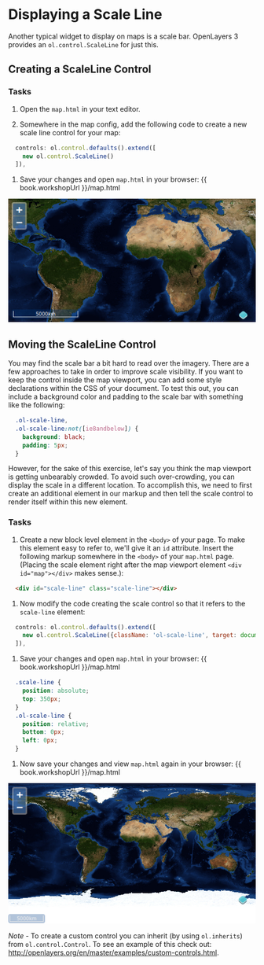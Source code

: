 # Displaying a Scale Line

Another typical widget to display on maps is a scale bar.  OpenLayers 3 provides an `ol.control.ScaleLine` for just this.  

## Creating a ScaleLine Control

### Tasks

1.  Open the `map.html` in your text editor.

1.  Somewhere in the map config, add the following code to create a new scale line control for your map:

  ```js
    controls: ol.control.defaults().extend([
      new ol.control.ScaleLine()
    ]),
  ```

1.  Save your changes and open `map.html` in your browser: {{ book.workshopUrl }}/map.html

  ![A default scale bar in the bottom left-hand corner](./scaleline1.png)

## Moving the ScaleLine Control

You may find the scale bar a bit hard to read over the imagery. There are a few approaches to take in order to improve scale visibility.  If you want to keep the control inside the map viewport, you can add some style declarations within the CSS of your document. To test this out, you can include a background color and padding to the scale bar with something like the following:

```css
  .ol-scale-line,
  .ol-scale-line:not([ie8andbelow]) {
    background: black;
    padding: 5px;
  }
```

However, for the sake of this exercise, let's say you think the map viewport is getting unbearably crowded. To avoid such over-crowding, you can display the scale in a different location. To accomplish this, we need to first create an additional element in our markup and then tell the scale control to render itself within this new element.

### Tasks

1.  Create a new block level element in the `<body>` of your page. To make this element easy to refer to, we'll give it an `id` attribute. Insert the following markup somewhere in the `<body>` of your `map.html` page. (Placing the scale element right after the map viewport element `<div id="map"></div>` makes sense.):

  ```html
    <div id="scale-line" class="scale-line"></div>
  ```

1.  Now modify the code creating the scale control so that it refers to the `scale-line` element:

  ```js   
    controls: ol.control.defaults().extend([
      new ol.control.ScaleLine({className: 'ol-scale-line', target: document.getElementById('scale-line')})
    ]),
  ```

1.  Save your changes and open `map.html` in your browser: {{ book.workshopUrl }}/map.html    

  ```css    
    .scale-line {
      position: absolute;
      top: 350px;
    }
    .ol-scale-line {
      position: relative;
      bottom: 0px;
      left: 0px;
    }
  ```

1.  Now save your changes and view `map.html` again in your browser: {{ book.workshopUrl }}/map.html

  ![A scale line control outside the map viewport](scaleline2.png)


*Note* - To create a custom control you can inherit (by using `ol.inherits`) from `ol.control.Control`. To see an example of this check out: http://openlayers.org/en/master/examples/custom-controls.html.
